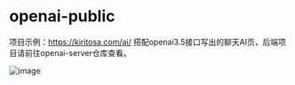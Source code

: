 # openai-public
项目示例：https://kiritosa.com/ai/
搭配openai3.5接口写出的聊天AI页，后端项目请前往openai-server仓库查看。

![image](https://user-images.githubusercontent.com/19926113/231107329-c43a1592-aef5-412d-a42b-2c49342b8921.png)
